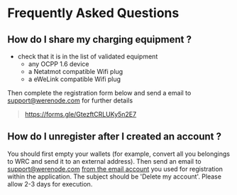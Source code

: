# Frequently Asked Questions

## How do I share my charging equipment ?

- check that it is in the list of validated equipment
  - any OCPP 1.6 device
  - a Netatmot compatible Wifi plug
  - a eWeLink compatible Wifi plug

Then complete the registration form below and send a email to support@werenode.com for further details
> https://forms.gle/GtezftCRLUKy5n2E7

## How do I unregister after I created an account ?
You should first empty your wallets (for example, convert all you belongings to WRC and send it to an external address). Then send an email to support@werenode.com <u>from the email account</u> you used for registration within the application. The subject should be 'Delete my account'. Please allow 2-3 days for execution. 
